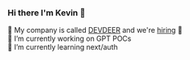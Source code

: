 ### Hi there I'm Kevin 🚀

💙 My company is called [DEVDEER](https://devdeer.com) and we're [hiring](https://devdeer-gmbh.jobs.personio.de) 💙 <br>
🔭 I’m currently working on GPT POCs<br>
🌱 I’m currently learning next/auth<br>
